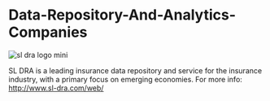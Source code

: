# Data-Repository-And-Analytics-Companies
![sl dra logo mini](https://user-images.githubusercontent.com/97277589/152474184-59ec7cfd-11bd-4a3c-9a0c-6ee0a6fc337a.jpg)

SL DRA is a leading insurance data repository and service for the insurance industry, with a primary focus on emerging economies.  For more info: http://www.sl-dra.com/web/
